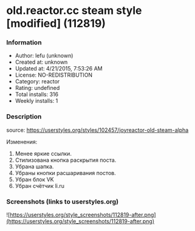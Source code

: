 # old.reactor.cc steam style [modified] (112819)

### Information
- Author: lefu (unknown)
- Created at: unknown
- Updated at: 4/21/2015, 7:53:26 AM
- License: NO-REDISTRIBUTION
- Category: reactor
- Rating: undefined
- Total installs: 316
- Weekly installs: 1


### Description
source: https://userstyles.org/styles/102457/joyreactor-old-steam-alpha

Изменения:
1. Менее яркие ссылки.
2. Стилизована кнопка раскрытия поста.
3. Убрана шапка.
4. Убраны кнопки расшаривания постов.
5. Убран блок VK
6. Убран счётчик li.ru


### Screenshots (links to userstyles.org)
![https://userstyles.org/style_screenshots/112819-after.png](https://userstyles.org/style_screenshots/112819-after.png)


